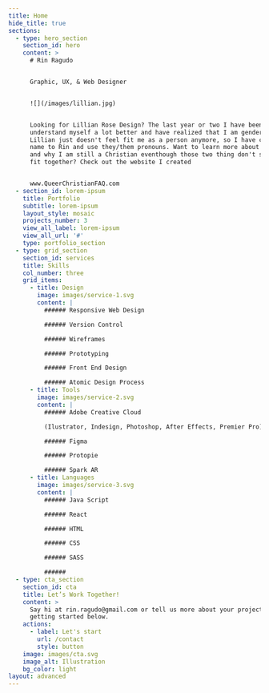 ```yaml
---
title: Home
hide_title: true
sections:
  - type: hero_section
    section_id: hero
    content: >
      # Rin Ragudo


      Graphic, UX, & Web Designer


      ![](/images/lillian.jpg)


      Looking for Lillian Rose Design? The last year or two I have been able to
      understand myself a lot better and have realized that I am gender-fluid.
      Lillian just doesn't feel fit me as a person anymore, so I have changed my
      name to Rin and use they/them pronouns. Want to learn more about LGBTQ+
      and why I am still a Christian eventhough those two thing don't seem to
      fit together? Check out the website I created 


      www.QueerChristianFAQ.com
  - section_id: lorem-ipsum
    title: Portfolio
    subtitle: lorem-ipsum
    layout_style: mosaic
    projects_number: 3
    view_all_label: lorem-ipsum
    view_all_url: '#'
    type: portfolio_section
  - type: grid_section
    section_id: services
    title: Skills
    col_number: three
    grid_items:
      - title: Design
        image: images/service-1.svg
        content: |
          ###### Responsive Web Design

          ###### Version Control

          ###### Wireframes

          ###### Prototyping

          ###### Front End Design

          ###### Atomic Design Process
      - title: Tools
        image: images/service-2.svg
        content: |
          ###### Adobe Creative Cloud 

          (Ilustrator, Indesign, Photoshop, After Effects, Premier Pro)

          ###### Figma

          ###### Protopie

          ###### Spark AR
      - title: Languages
        image: images/service-3.svg
        content: |
          ###### Java Script

          ###### React

          ###### HTML

          ###### CSS

          ###### SASS

          ######
  - type: cta_section
    section_id: cta
    title: Let’s Work Together!
    content: >
      Say hi at rin.ragudo@gmail.com or tell us more about your project by
      getting started below.
    actions:
      - label: Let's start
        url: /contact
        style: button
    image: images/cta.svg
    image_alt: Illustration
    bg_color: light
layout: advanced
---
```

